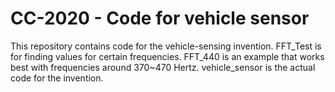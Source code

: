 # CC-2020 - Code for vehicle sensor

This repository contains code for the vehicle-sensing invention.
FFT_Test is for finding values for certain frequencies.
FFT_440 is an example that works best with frequencies around 370~470 Hertz.
vehicle_sensor is the actual code for the invention.
